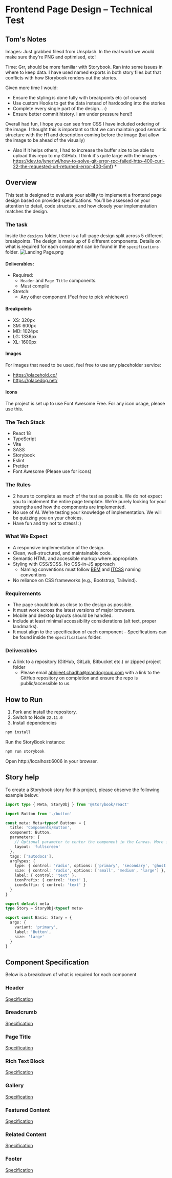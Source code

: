 # Frontend Page Design – Technical Test

## Tom's Notes

Images: Just grabbed filesd from Unsplash. In the real world we would make sure they're PNG and optimised, etc!

Time: Grr, should be more familiar with Storybook. Ran into some issues in
where to keep data. I have used named exports in both story files but that conflicts with how Storybook renders out the stories.

Given more time I would:

 - Ensure the styling is done fully with breakpoints etc (of course)
 - Use custom Hooks to get the data instead of hardcoding into the stories
 - Complete every single part of the design... (:
 - Ensure better commit history. I am under pressure here!!
 
Overall had fun, I hope you can see from CSS I have included ordering of the image. I thought this is important so that we can maintain good semantic structure with the H1 and description coming before the image (but allow the image to be ahead of the visually)

* Also if it helps others, I had to increase the buffer size to be able to upload this repo to my GitHub. I think it's quite large with the images - https://dev.to/lynerlwl/how-to-solve-git-error-rpc-failed-http-400-curl-22-the-requested-url-returned-error-400-5mf) *

## Overview

This test is designed to evaluate your ability to implement a frontend page design based on provided specifications. You’ll be assessed on your attention to detail, code structure, and how closely your implementation matches the design.

### The task

Inside the `designs` folder, there is a full-page design split across 5 different breakpoints. The design is made up of 8 different components. Details on what is required for each component can be found in the `specifications` folder.
![Landing Page.png](designs/Landing%20Page.png)

#### Deliverables:

- Required:
  - `Header` and `Page Title` components.
  - Must compile
- Stretch:
  - Any other component (Feel free to pick whichever)

#### Breakpoints

- XS: 320px
- SM: 600px
- MD: 1024px
- LG: 1336px
- XL: 1600px

#### Images

For images that need to be used, feel free to use any placeholder service:

- https://placehold.co/
- https://placedog.net/

#### Icons

The project is set up to use Font Awesome Free. For any icon usage, please use this.

### The Tech Stack

- React 18
- TypeScript
- Vite
- SASS
- Storybook
- Eslint
- Prettier
- Font Awesome (Please use for icons)

### The Rules

- 2 hours to complete as much of the test as possible. We do not expect you to implement the entire page template. We're purely looking for your strengths and how the components are implemented.
- No use of AI. We're testing your knowledge of implementation. We will be quizzing you on your choices.
- Have fun and try not to stress! :)

### What We Expect

- A responsive implementation of the design.
- Clean, well-structured, and maintainable code.
- Semantic HTML and accessible markup where appropriate.
- Styling with CSS/SCSS. No CSS-in-JS approach
  - Naming conventions must follow [BEM](https://getbem.com/) and [ITCSS](https://developer.helpscout.com/seed/glossary/itcss/) naming conventions
- No reliance on CSS frameworks (e.g., Bootstrap, Tailwind).

### Requirements

- The page should look as close to the design as possible.
- It must work across the latest versions of major browsers.
- Mobile and desktop layouts should be handled.
- Include at least minimal accessibility considerations (alt text, proper landmarks).
- It must align to the specification of each component - Specifications can be found inside the `specifications` folder.

### Deliverables

- A link to a repository (GitHub, GitLab, Bitbucket etc.) or zipped project folder
  - Please email [abhijeet.chadha@mandogroup.com]() with a link to the GitHub repository on completion and ensure the repo is public/accessible to us.

## How to Run

1. Fork and install the repository.
2. Switch to Node `22.11.0`
3. Install dependencies

```bash
npm install
```

Run the StoryBook instance:

```bash
npm run storybook
```

Open http://localhost:6006 in your browser.

## Story help

To create a Storybook story for this project, please observe the following example below:

```typescript
import type { Meta, StoryObj } from '@storybook/react'

import Button from './button'

const meta: Meta<typeof Button> = {
  title: 'Components/Button',
  component: Button,
  parameters: {
    // Optional parameter to center the component in the Canvas. More info: https://storybook.js.org/docs/configure/story-layout
    layout: 'fullscreen'
  },
  tags: ['autodocs'],
  argTypes: {
    type: { control: 'radio', options: ['primary', 'secondary', 'ghost', 'outline'] },
    size: { control: 'radio', options: ['small', 'medium', 'large'] },
    label: { control: 'text' },
    iconPrefix: { control: 'text' },
    iconSuffix: { control: 'text' }
  }
}

export default meta
type Story = StoryObj<typeof meta>

export const Basic: Story = {
  args: {
    variant: 'primary',
    label: 'Button',
    size: 'large'
  }
}
```

## Component Specification

Below is a breakdown of what is required for each component

### Header

[Specification](specifications/header-specification.md)

### Breadcrumb

[Specification](specifications/breadcrumb-specification.md)

### Page Title

[Specification](specifications/page-title-specification.md)

### Rich Text Block

[Specification](specifications/rich-text-block-specification.md)

### Gallery

[Specification](specifications/gallery-specification.md)

### Featured Content

[Specification](specifications/related-content-specification.md)

### Related Content

[Specification](specifications/related-content-specification.md)

### Footer

[Specification](specifications/footer-specification.md)
